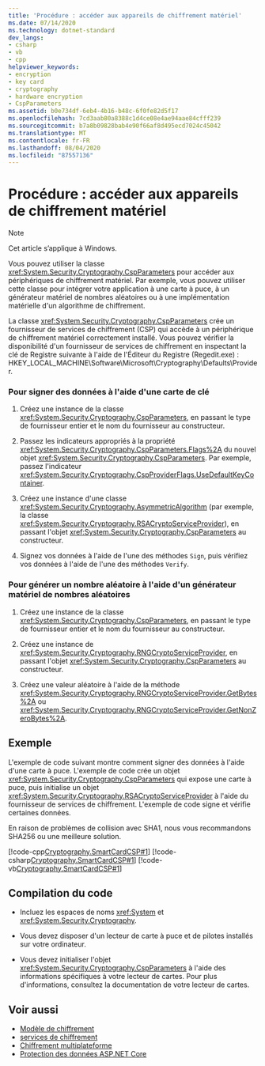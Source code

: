 ```yaml
---
title: 'Procédure : accéder aux appareils de chiffrement matériel'
ms.date: 07/14/2020
ms.technology: dotnet-standard
dev_langs:
- csharp
- vb
- cpp
helpviewer_keywords:
- encryption
- key card
- cryptography
- hardware encryption
- CspParameters
ms.assetid: b0e734df-6eb4-4b16-b48c-6f0fe82d5f17
ms.openlocfilehash: 7cd3aab80a8388c1d4ce08e4ae94aae84cfff239
ms.sourcegitcommit: b7a8b09828bab4e90f66af8d495ecd7024c45042
ms.translationtype: MT
ms.contentlocale: fr-FR
ms.lasthandoff: 08/04/2020
ms.locfileid: "87557136"
---
```

# <a name="how-to-access-hardware-encryption-devices"></a>Procédure : accéder aux appareils de chiffrement matériel

> [!NOTE]
> Cet article s’applique à Windows.

Vous pouvez utiliser la classe <xref:System.Security.Cryptography.CspParameters> pour accéder aux périphériques de chiffrement matériel. Par exemple, vous pouvez utiliser cette classe pour intégrer votre application à une carte à puce, à un générateur matériel de nombres aléatoires ou à une implémentation matérielle d'un algorithme de chiffrement.  

La classe <xref:System.Security.Cryptography.CspParameters> crée un fournisseur de services de chiffrement (CSP) qui accède à un périphérique de chiffrement matériel correctement installé.  Vous pouvez vérifier la disponibilité d'un fournisseur de services de chiffrement en inspectant la clé de Registre suivante à l'aide de l'Éditeur du Registre (Regedit.exe) : HKEY_LOCAL_MACHINE\Software\Microsoft\Cryptography\Defaults\Provider.  
  
### <a name="to-sign-data-using-a-key-card"></a>Pour signer des données à l'aide d'une carte de clé  
  
1. Créez une instance de la classe <xref:System.Security.Cryptography.CspParameters>, en passant le type de fournisseur entier et le nom du fournisseur au constructeur.  
  
2. Passez les indicateurs appropriés à la propriété <xref:System.Security.Cryptography.CspParameters.Flags%2A> du nouvel objet <xref:System.Security.Cryptography.CspParameters>.  Par exemple, passez l'indicateur <xref:System.Security.Cryptography.CspProviderFlags.UseDefaultKeyContainer>.  
  
3. Créez une instance d'une classe <xref:System.Security.Cryptography.AsymmetricAlgorithm> (par exemple, la classe <xref:System.Security.Cryptography.RSACryptoServiceProvider>), en passant l'objet <xref:System.Security.Cryptography.CspParameters> au constructeur.  
  
4. Signez vos données à l'aide de l'une des méthodes `Sign`, puis vérifiez vos données à l'aide de l'une des méthodes `Verify`.  
  
### <a name="to-generate-a-random-number-using-a-hardware-random-number-generator"></a>Pour générer un nombre aléatoire à l'aide d'un générateur matériel de nombres aléatoires  
  
1. Créez une instance de la classe <xref:System.Security.Cryptography.CspParameters>, en passant le type de fournisseur entier et le nom du fournisseur au constructeur.  
  
2. Créez une instance de <xref:System.Security.Cryptography.RNGCryptoServiceProvider>, en passant l'objet <xref:System.Security.Cryptography.CspParameters> au constructeur.  
  
3. Créez une valeur aléatoire à l'aide de la méthode <xref:System.Security.Cryptography.RNGCryptoServiceProvider.GetBytes%2A> ou <xref:System.Security.Cryptography.RNGCryptoServiceProvider.GetNonZeroBytes%2A>.  
  
## <a name="example"></a>Exemple

L'exemple de code suivant montre comment signer des données à l'aide d'une carte à puce.  L'exemple de code crée un objet <xref:System.Security.Cryptography.CspParameters> qui expose une carte à puce, puis initialise un objet <xref:System.Security.Cryptography.RSACryptoServiceProvider> à l'aide du fournisseur de services de chiffrement.  L'exemple de code signe et vérifie certaines données.  

En raison de problèmes de collision avec SHA1, nous vous recommandons SHA256 ou une meilleure solution.
  
[!code-cpp[Cryptography.SmartCardCSP#1](../../../samples/snippets/cpp/VS_Snippets_CLR/Cryptography.SmartCardCSP/CPP/Cryptography.SmartCardCSP.cpp#1)]
[!code-csharp[Cryptography.SmartCardCSP#1](../../../samples/snippets/csharp/VS_Snippets_CLR/Cryptography.SmartCardCSP/CS/example.cs#1)]
[!code-vb[Cryptography.SmartCardCSP#1](../../../samples/snippets/visualbasic/VS_Snippets_CLR/Cryptography.SmartCardCSP/VB/example.vb#1)]  
  
## <a name="compiling-the-code"></a>Compilation du code  
  
- Incluez les espaces de noms <xref:System> et <xref:System.Security.Cryptography>.  
  
- Vous devez disposer d'un lecteur de carte à puce et de pilotes installés sur votre ordinateur.  
  
- Vous devez initialiser l'objet <xref:System.Security.Cryptography.CspParameters> à l'aide des informations spécifiques à votre lecteur de cartes.  Pour plus d'informations, consultez la documentation de votre lecteur de cartes.

## <a name="see-also"></a>Voir aussi

- [Modèle de chiffrement](cryptography-model.md)
- [services de chiffrement](cryptographic-services.md)
- [Chiffrement multiplateforme](cross-platform-cryptography.md)
- [Protection des données ASP.NET Core](/aspnet/core/security/data-protection/introduction)
